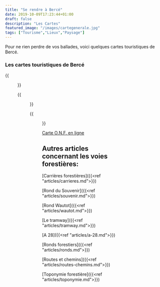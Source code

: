 ```yaml
---
title: "Se rendre à Bercé"
date: 2019-10-09T17:23:44+01:00
draft: false
description: "Les Cartes"
featured_image: "/images/cartegenerale.jpg"
tags: ["Tourisme","Lieux","Paysage"]
---
```


Pour ne rien perdre de vos ballades, voici quelques cartes 
touristiques de Bercé.

###  Les cartes touristiques de Bercé

  {{<figure src="/images/articles/cartedeberce.jpg" title="Pour rejoindre la forêt">}}
  
  
   {{<figure src="/images/articles/planonf.jpg" title="Pour repérer les parcelles">}}
   

  {{<figure src="/images/articles/cartesentiers2019.jpg" title="La randonnée à fond">}}
  
  
   [Carte O.N.F. en ligne](/articles/pdf/carte-touristique-berce-2020.pdf)

## Autres articles concernant les voies forestières: ## 


[Carrières forestières]({{<ref "articles/carrieres.md">}})

[Rond du Souvenir]({{<ref "articles/souvenir.md">}})

[Rond Wautot]({{<ref "articles/wautot.md">}})

[Le tramway]({{<ref "articles/tramway.md">}})

[A 28]({{<ref "articles/a-28.md">}})

[Ronds forestiers]({{<ref "articles/ronds.md">}})

[Routes et chemins]({{<ref "articles/routes-chemins.md">}})

[Toponymie forestière]({{<ref "articles/toponymie.md">}})

